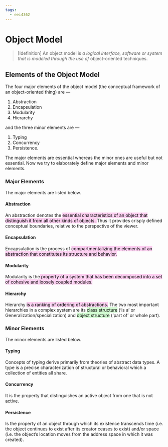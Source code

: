 ```yaml
---
tags:
  - eei4362
---
```

# Object Model

> [!definition]
> An object model is _a logical interface, software or system that is modeled through the use of_ object-oriented techniques.

## **Elements of the Object Model**

The four major elements of the object model (the conceptual framework of an object-oriented thing) are —

1. Abstraction
2. Encapsulation
3. Modularity
4. Hierarchy

and the three minor elements are —

1. Typing
2. Concurrency
3. Persistence.

The major elements are essential whereas the minor ones are useful but not essential. Now we try to elaborately define major elements and minor elements.

### **Major Elements**

The major elements are listed below.

#### Abstraction

An abstraction denotes the <mark style="background: #FFB8EBA6;">essential characteristics of an object that distinguish it from all other kinds of objects. </mark>Thus it provides crisply defined conceptual boundaries, relative to the perspective of the viewer.

#### Encapsulation

Encapsulation is the process of <mark style="background: #FFB8EBA6;">compartmentalizing the elements of an abstraction that constitutes its structure and behavior.</mark>

#### Modularity

Modularity is the<mark style="background: #FFB8EBA6;"> property of a system that has been decomposed into a set of cohesive and loosely coupled modules.</mark>

#### Hierarchy

Hierarchy <mark style="background: #FFB8EBA6;">is a ranking of ordering of abstractions.</mark> The two most important hierarchies in a complex system are its <mark style="background: #BBFABBA6;">class structure</mark> (‘is a’ or Generalization/specialization) and <mark style="background: #BBFABBA6;">object structure</mark> (‘part of’ or whole part). 

### Minor Elements

The minor elements are listed below.

#### Typing

Concepts of typing derive primarily from theories of abstract data types. A type is a precise characterization of structural or behavioral which a collection of entities all share. 

#### Concurrency

It is the property that distinguishes an active object from one that is not active.

#### Persistence

Is the property of an object through which its existence transcends time (i.e. the object continues to exist after its creator ceases to exist) and/or space (i.e. the object’s location moves from the address space in which it was created).